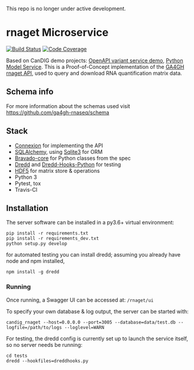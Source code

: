 This repo is no longer under active development.

# rnaget Microservice
[![Build Status](https://travis-ci.org/CanDIG/rnaget_service.svg?branch=master)](https://travis-ci.org/CanDIG/rnaget_service)
[![Code Coverage](https://img.shields.io/codecov/c/github/CanDIG/rnaget_service/master.svg)](https://codecov.io/gh/CanDIG/rnaget_service)


Based on CanDIG demo projects: [OpenAPI variant service demo](https://github.com/ljdursi/openapi_calls_example), [Python Model Service](https://github.com/CanDIG/python_model_service). This is a Proof-of-Concept implementation of the [GA4GH rnaget API](https://github.com/ga4gh-rnaseq/schema), used to query and download RNA quantification matrix data.

## Schema info
For more information about the schemas used visit https://github.com/ga4gh-rnaseq/schema

## Stack

- [Connexion](https://github.com/zalando/connexion) for implementing the API
- [SQLAlchemy](http://sqlalchemy.org), using [Sqlite3](https://www.sqlite.org/index.html) for ORM
- [Bravado-core](https://github.com/Yelp/bravado-core) for Python classes from the spec
- [Dredd](https://dredd.readthedocs.io/en/latest/) and [Dredd-Hooks-Python](https://github.com/apiaryio/dredd-hooks-python) for testing
- [HDF5](https://www.hdfgroup.org/solutions/hdf5/) for matrix store & operations
- Python 3
- Pytest, tox
- Travis-CI

## Installation

The server software can be installed in a py3.6+ virtual environment:

```
pip install -r requirements.txt
pip install -r requirements_dev.txt
python setup.py develop
```

for automated testing you can install dredd; assuming you already have node and npm installed,

```
npm install -g dredd
```

### Running

Once running, a Swagger UI can be accessed at: `/rnaget/ui`

To specify your own database & log output, the server can be started with:

```
candig_rnaget --host=0.0.0.0 --port=3005 --database=data/test.db --logfile=/path/to/logs --loglevel=WARN
```

For testing, the dredd config is currently set up to launch the service itself, so no server needs be running:

```
cd tests
dredd --hookfiles=dreddhooks.py
```
